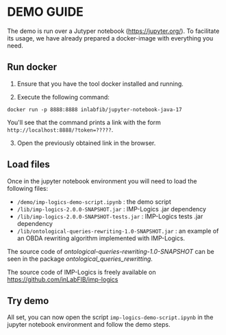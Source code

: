 # DEMO GUIDE

The demo is run over a Jutyper notebook (https://jupyter.org/).
To facilitate its usage, we have already prepared a docker-image
with everything you need.

## Run docker

1. Ensure that you have the tool docker installed and running.

2. Execute the following command:

```shell
docker run -p 8888:8888 inlabfib/jupyter-notebook-java-17
```

You'll see that the command prints a link with the form `http://localhost:8888/?token=?????`.

3. Open the previously obtained link in the browser.

## Load files

Once in the jupyter notebook environment you will need to load the following files:

- `/demo/imp-logics-demo-script.ipynb` : the demo script
- `/lib/imp-logics-2.0.0-SNAPSHOT.jar` : IMP-Logics .jar dependency
- `/lib/imp-logics-2.0.0-SNAPSHOT-tests.jar` : IMP-Logics tests .jar dependency
- `/lib/ontological-queries-rewriting-1.0-SNAPSHOT.jar` : an example of an OBDA rewriting algorithm implemented with IMP-Logics.

The source code of *ontological-queries-rewriting-1.0-SNAPSHOT* can be seen in the package *ontological_queries_rewritting*.

The source code of IMP-Logics is freely available on https://github.com/inLabFIB/imp-logics

## Try demo

All set, you can now open the script `imp-logics-demo-script.ipynb` in the jupyter notebook environment and follow the
demo steps.